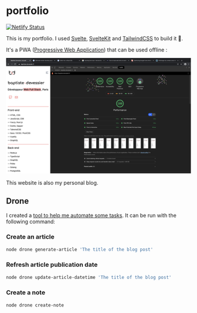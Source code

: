# portfolio

[![Netlify Status](https://api.netlify.com/api/v1/badges/5590a821-cd8c-4557-8082-4690b9dcdea1/deploy-status)](https://app.netlify.com/sites/baptiste-devessier/deploys)

This is my portfolio. I used [Svelte](https://svelte.dev), [SvelteKit](https://kit.svelte.dev) and [TailwindCSS](https://tailwindcss.com) to build it 🎉.

It's a PWA ([Progressive Web Application](https://web.dev/what-are-pwas/)) that can be used offline :

![LightHouse results](https://raw.githubusercontent.com/Devessier/portfolio/master/lighthouse-results.png)

This website is also my personal blog.

## Drone

I created a [tool to help me automate some tasks](./drone.js). It can be run with the following command:

### Create an article

```bash
node drone generate-article 'The title of the blog post'
```

### Refresh article publication date

```bash
node drone update-article-datetime 'The title of the blog post'
```

### Create a note

```bash
node drone create-note
```
